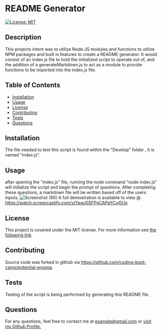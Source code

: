 
# README Generator



[![License: MIT](https://img.shields.io/badge/License-MIT-yellow.svg)](https://opensource.org/licenses/MIT)

## Description
This projects intent was to utilize Node.JS modules and functions to utilize NPM packages and built in features to create a README generator.  It would consist of an index.js file to hold the  initialized script to operate out of, and the addition of a generateMarkdown.js to act as a module to provide functions to be imported into the index.js file.

## Table of Contents
- [Installation](#installation)
- [Usage](#usage)
- [License](#license)
- [Contributing](#contributing)
- [Tests](#tests)
- [Questions](#questions)

## Installation
The file needed to test this script is found within the "Develop" folder , it is named "index.js".

## Usage
after opening the "index.js" file, running the node command "node index.js" will initialize the script and begin the prompt of questions. After completing these questions, a markdown file will be written based off of the users inputs.
![Screenshot (90)](https://github.com/Jlevbury/readme_generator/assets/125767916/430723f6-614a-44a7-9e58-b62b7f53499e)
A full demostration is available to view @ https://watch.screencastify.com/v/YawJ0SFPgCAPeYCxj0Uq
## License

This project is covered under the MIT license. For more information see [the following link](https://opensource.org/licenses/MIT)

## Contributing
Source code was forked in github via https://github.com/coding-boot-camp/potential-enigma.

## Tests
Testing of the script is being performed by generating this README file.

## Questions
For any questions, feel free to contact me at example@gmail.com or [visit my Github Profile.](https://www.github.com/Jlevbury)

